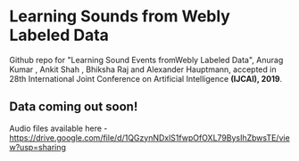 # Learning Sounds from Webly Labeled Data

Github repo for "Learning Sound Events fromWebly Labeled Data", Anurag Kumar , Ankit Shah , Bhiksha Raj and Alexander Hauptmann, accepted 
in 28th International Joint Conference on Artificial Intelligence **(IJCAI), 2019**. 


## Data coming out soon!

Audio files available here - https://drive.google.com/file/d/1QGzynNDxlS1fwpOfOXL79BysIhZbwsTE/view?usp=sharing
